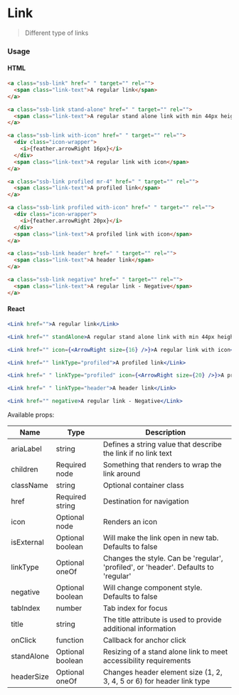 # Link

> Different type of links

### Usage

#### HTML

```html
<a class="ssb-link" href=" " target="" rel="">
  <span class="link-text">A regular link</span>
</a>

<a class="ssb-link stand-alone" href=" " target="" rel="">
  <span class="link-text">A regular stand alone link with min 44px height & width</span>
</a>

<a class="ssb-link with-icon" href=" " target="" rel="">
  <div class="icon-wrapper">
    <i>{feather.arrowRight 16px}</i>
  </div>
  <span class="link-text">A regular link with icon</span>
</a>

<a class="ssb-link profiled mr-4" href=" " target="" rel="">
  <span class="link-text">A profiled link</span>
</a>

<a class="ssb-link profiled with-icon" href=" " target="" rel="">
  <div class="icon-wrapper">
    <i>{feather.arrowRight 20px}</i>
  </div>
  <span class="link-text">A profiled link with icon</span>
</a>

<a class="ssb-link header" href=" " target="" rel="">
  <span class="link-text">A header link</span>
</a>

<a class="ssb-link negative" href=" " target="" rel="">
  <span class="link-text">A regular link - Negative</span>
</a>
```

#### React

```jsx harmony
<Link href="">A regular link</Link>

<Link href="" standAlone>A regular stand alone link with min 44px height & width</Link>

<Link href="" icon={<ArrowRight size={16} />}>A regular link with icon</Link>

<Link href="" linkType="profiled">A profiled link</Link>

<Link href=" " linkType="profiled" icon={<ArrowRight size={20} />}>A profiled link with icon</Link>

<Link href=" " linkType="header">A header link</Link>

<Link href="" negative>A regular link - Negative</Link>


```

Available props:

| Name       | Type             | Description                                                                         |
| ---------- | ---------------- | ----------------------------------------------------------------------------------- |
| ariaLabel  | string           | Defines a string value that describe the link if no link text                       |
| children   | Required node    | Something that renders to wrap the link around                                      |
| className  | string           | Optional container class                                                            |
| href       | Required string  | Destination for navigation                                                          |
| icon       | Optional node    | Renders an icon                                                                     |
| isExternal | Optional boolean | Will make the link open in new tab. Defaults to false                               |
| linkType   | Optional oneOf   | Changes the style. Can be 'regular', 'profiled', or 'header'. Defaults to 'regular' |
| negative   | Optional boolean | Will change component style. Defaults to false                                      |
| tabIndex   | number           | Tab index for focus                                                                 |
| title      | string           | The title attribute is used to provide additional information                       |
| onClick    | function         | Callback for anchor click                                                           |
| standAlone | Optional boolean | Resizing of a stand alone link to meet accessibility requirements                   |
| headerSize | Optional oneOf   | Changes header element size (1, 2, 3, 4, 5 or 6) for header link type               |
